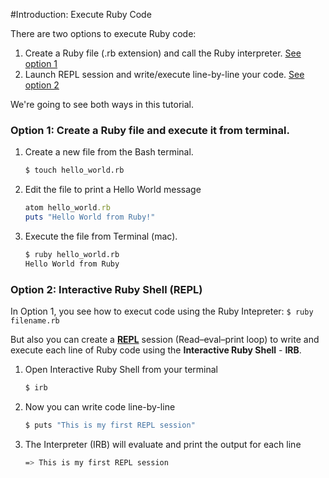 #Introduction: Execute Ruby Code

There are two options to execute Ruby code:

1. Create a Ruby file (.rb extension) and call the Ruby interpreter. [See option 1](#option1)
2. Launch REPL session and write/execute line-by-line your code. [See option 2](#option2)


We're going to see both ways in this tutorial.

### <a name="option1"></a> Option 1: Create a Ruby file and execute it from terminal.

1. Create a new file from the Bash terminal.

	```Bash
	$ touch hello_world.rb
	```

2. Edit the file to print a Hello World message

	```Ruby
	atom hello_world.rb
	puts "Hello World from Ruby!"
	```

3. Execute the file from Terminal (mac).

	```Bash
	$ ruby hello_world.rb
	Hello World from Ruby
	```

### <a name="option2"></a> Option 2: Interactive Ruby Shell (REPL)

In Option 1, you see how to execut code using the Ruby Intepreter: ```$ ruby filename.rb```

But also you can create a [**REPL**](https://en.wikipedia.org/wiki/Read%E2%80%93eval%E2%80%93print_loop) session (Read–eval–print loop) to write and execute each line of Ruby code using the <b>Interactive Ruby Shell</b> - **IRB**.

1. Open Interactive Ruby Shell from your terminal

	```Bash
	$ irb
	```

2. Now you can write code line-by-line

	```Bash
	$ puts "This is my first REPL session"
	```

3. The Interpreter (IRB) will evaluate and print the output for each line

	```Bash
	=> This is my first REPL session
	```
